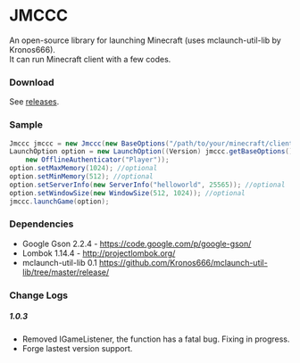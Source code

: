 # JMCCC
An open-source library for launching Minecraft (uses mclaunch-util-lib by Kronos666).<br>
It can run Minecraft client with a few codes.

### Download
See [releases](https://github.com/Southern-InfinityStudio/JMCCC/tree/master/releases).

### Sample
```java
Jmccc jmccc = new Jmccc(new BaseOptions("/path/to/your/minecraft/client/.minecraft"));
LaunchOption option = new LaunchOption((Version) jmccc.getBaseOptions().getVersionsHandler().getVersions().toArray()[0],
    new OfflineAuthenticator("Player"));
option.setMaxMemory(1024); //optional
option.setMinMemory(512); //optional
option.setServerInfo(new ServerInfo("helloworld", 25565)); //optional
option.setWindowSize(new WindowSize(512, 1024)); //optional
jmccc.launchGame(option);
```

### Dependencies
* Google Gson 2.2.4 - https://code.google.com/p/google-gson/
* Lombok 1.14.4 - http://projectlombok.org/
* mclaunch-util-lib 0.1 https://github.com/Kronos666/mclaunch-util-lib/tree/master/release/

### Change Logs
##### 1.0.3
* Removed IGameListener, the function has a fatal bug. Fixing in progress.
* Forge lastest version support.
